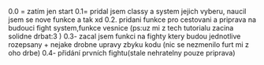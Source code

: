 0.0 = zatím jen start
0.1= pridal jsem classy a system jejich vyberu, naucil jsem se nove funkce a tak xd
0.2. pridani funkce pro cestovani a priprava na budouci fight system,funkce vesnice (ps:uz mi z tech tutorialu zacina solidne drbat:3 )
0.3- zacal jsem funkci na fighty ktery budou jednotlive rozepsany + nejake drobne upravy zbyku kodu (nic se nezmenilo furt mi z oho drbe)
0.4- přidání prvních fightu(stale nehratelny  pouze priprava)
